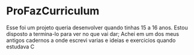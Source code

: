 # ProFazCurriculum
Esse foi um projeto queria desenvolver quando tinhas 15 a 16 anos. Estou disposto a termina-lo para ver no que vai dar;
Achei em um dos meus antigos cadernos a onde escrevi varias e ideias e exercicios quando estudava C
